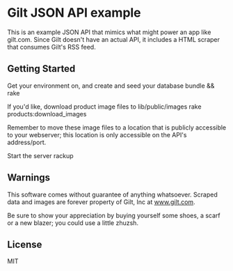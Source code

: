 Gilt JSON API example
=====================
This is an example JSON API that mimics what might power an app like gilt.com. Since Gilt doesn't have an actual API, it includes a HTML scraper that consumes Gilt's RSS feed.

Getting Started
---------------
Get your environment on, and create and seed your database
    bundle && rake
    
If you'd like, download product image files to lib/public/images
    rake products:download_images

Remember to move these image files to a location that is publicly
accessible to your webserver; this location is only accessible on the
API's address/port.

Start the server
    rackup

Warnings
--------
This software comes without guarantee of anything whatsoever. Scraped
data and images are forever property of Gilt, Inc at www.gilt.com. 

Be sure to show your appreciation by buying yourself some shoes, a scarf
or a new blazer; you could use a little zhuzsh. 

License
-------
MIT
